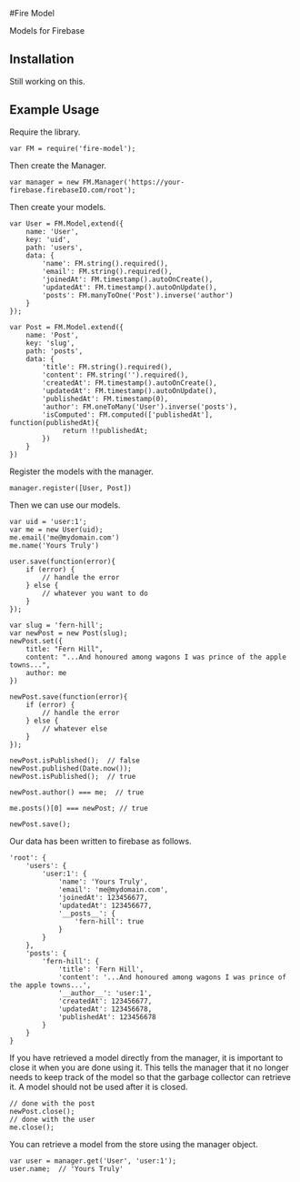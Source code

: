 #Fire Model

Models for Firebase

## Installation

Still working on this.

## Example Usage

Require the library.

    var FM = require('fire-model');
    
Then create the Manager.
    
    var manager = new FM.Manager('https://your-firebase.firebaseIO.com/root');
    
Then create your models.

    var User = FM.Model,extend({
        name: 'User',
        key: 'uid',
        path: 'users',
        data: {
            'name': FM.string().required(), 
            'email': FM.string().required(),
            'joinedAt': FM.timestamp().autoOnCreate(),
            'updatedAt': FM.timestamp().autoOnUpdate(),
            'posts': FM.manyToOne('Post').inverse('author')
        }
    });
    
    var Post = FM.Model.extend({
        name: 'Post',
        key: 'slug',
        path: 'posts',
        data: {
            'title': FM.string().required(), 
            'content': FM.string('').required(), 
            'createdAt': FM.timestamp().autoOnCreate(), 
            'updatedAt': FM.timestamp().autoOnUpdate(), 
            'publishedAt': FM.timestamp(0),
            'author': FM.oneToMany('User').inverse('posts'),
            'isComputed': FM.computed(['publishedAt'], function(publishedAt){
                 return !!publishedAt;
            })
        }
    })
    
Register the models with the manager.

    manager.register([User, Post])
    
Then we can use our models.
    
    var uid = 'user:1';
    var me = new User(uid);
    me.email('me@mydomain.com')
    me.name('Yours Truly')
    
    user.save(function(error){
        if (error) {
            // handle the error
        } else {
            // whatever you want to do
        }
    });
    
    var slug = 'fern-hill';
    var newPost = new Post(slug);
    newPost.set({
        title: "Fern Hill",
        content: "...And honoured among wagons I was prince of the apple towns...",
        author: me
    })
    
    newPost.save(function(error){
        if (error) {
            // handle the error
        } else {
            // whatever else
        }
    });
    
    newPost.isPublished();  // false
    newPost.published(Date.now());
    newPost.isPublished();  // true
    
    newPost.author() === me;  // true
    
    me.posts()[0] === newPost; // true
    
    newPost.save();

Our data has been written to firebase as follows.

    'root': {
        'users': {
            'user:1': {
                'name': 'Yours Truly',
                'email': 'me@mydomain.com',
                'joinedAt': 123456677,
                'updatedAt': 123456677,
                '__posts__': {
                    'fern-hill': true
                }
            }
        },
        'posts': {
            'fern-hill': {
                'title': 'Fern Hill',
                'content': '...And honoured among wagons I was prince of the apple towns...',
                '__author__': 'user:1',
                'createdAt': 123456677,
                'updatedAt': 123456678,
                'publishedAt': 123456678
            }
        }
    }

If you have retrieved a model directly from the manager, it is important to close it
when you are done using it.  This tells the manager that it no longer needs to keep track 
of the model so that the garbage collector can retrieve it.  A model should not be used 
after it is closed.

    // done with the post
    newPost.close();
    // done with the user
    me.close();
    
You can retrieve a model from the store using the manager object.

    var user = manager.get('User', 'user:1');
    user.name;  // 'Yours Truly'
    
    
    
    

